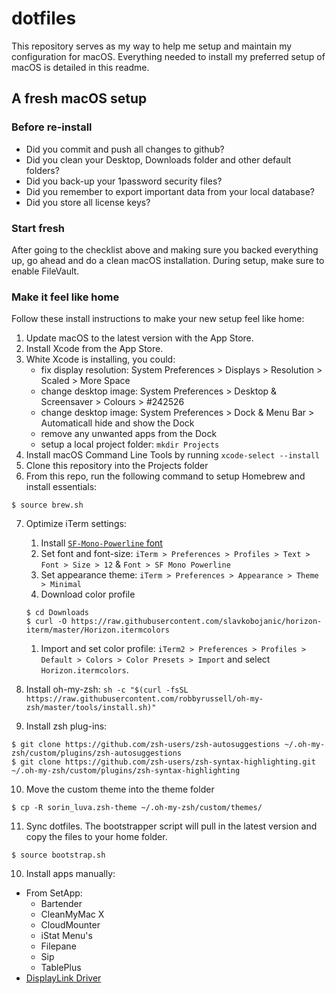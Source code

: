 # dotfiles

This repository serves as my way to help me setup and maintain my configuration for macOS. 
Everything needed to install my preferred setup of macOS is detailed in this readme.

## A fresh macOS setup

### Before re-install
- Did you commit and push all changes to github?
- Did you clean your Desktop, Downloads folder and other default folders?
- Did you back-up your 1password security files?
- Did you remember to export important data from your local database?
- Did you store all license keys? 

### Start fresh

After going to the checklist above and making sure you backed everything up, 
go ahead and do a clean macOS installation. During setup, make sure to enable FileVault. 

### Make it feel like home

Follow these install instructions to make your new setup feel like home:

1. Update macOS to the latest version with the App Store.
2. Install Xcode from the App Store.
3. White Xcode is installing, you could:
   - fix display resolution: System Preferences > Displays > Resolution > Scaled > More Space 
   - change desktop image: System Preferences > Desktop & Screensaver > Colours > #242526
   - change desktop image: System Preferences > Dock & Menu Bar > Automaticall hide and show the Dock
   - remove any unwanted apps from the Dock
   - setup a local project folder: `mkdir Projects`
4. Install macOS Command Line Tools by running `xcode-select --install`
5. Clone this repository into the Projects folder
6. From this repo, run the following command to setup Homebrew and install essentials:

```
$ source brew.sh
```

7. Optimize iTerm settings:
   1. Install [`SF-Mono-Powerline` font](https://github.com/Twixes/SF-Mono-Powerline)
   1. Set font and font-size: `iTerm > Preferences > Profiles > Text > Font > Size > 12` & `Font > SF Mono Powerline`
   1. Set appearance theme: `iTerm > Preferences > Appearance > Theme > Minimal`
   1. Download color profile

   ```
   $ cd Downloads
   $ curl -O https://raw.githubusercontent.com/slavkobojanic/horizon-iterm/master/Horizon.itermcolors
   ```

   1. Import and set color profile: `iTerm2 > Preferences > Profiles > Default > Colors > Color Presets > Import` and select `Horizon.itermcolors`.

8. Install oh-my-zsh: `sh -c "$(curl -fsSL https://raw.githubusercontent.com/robbyrussell/oh-my-zsh/master/tools/install.sh)"`
9. Install zsh plug-ins:

```
$ git clone https://github.com/zsh-users/zsh-autosuggestions ~/.oh-my-zsh/custom/plugins/zsh-autosuggestions
$ git clone https://github.com/zsh-users/zsh-syntax-highlighting.git ~/.oh-my-zsh/custom/plugins/zsh-syntax-highlighting
```

10. Move the custom theme into the theme folder

```
$ cp -R sorin_luva.zsh-theme ~/.oh-my-zsh/custom/themes/
```

11. Sync dotfiles. The bootstrapper script will pull in the latest version and copy the files to your home folder.

```
$ source bootstrap.sh
```

10. Install apps manually: 
   - From SetApp: 
      - Bartender
      - CleanMyMac X
      - CloudMounter
      - iStat Menu's
      - Filepane
      - Sip
      - TablePlus 
   - [DisplayLink Driver](https://www.displaylink.com/downloads/macos)
